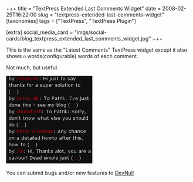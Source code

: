 +++
title = "TextPress Extended Last Comments Widget"
date = 2008-02-25T16:22:00
slug = "textpress-extended-last-comments-widget"
[taxonomies]
tags = ["TextPress", "TextPress Plugin"]

[extra]
social_media_card = "imgs/social-cards/blog_textpress_extended_last_comments_widget.jpg"
+++

This is the same as the "Latest Comments" TextPress widget except it
also shows `n` words(configurable) words of each comment.

Not much, but useful.

![Extended Last Comments Preview](extended_latest_comments_preview.png "Extended Last Comments Preview")

You can submit bugs and/or new features to [DevNull](http://devnull.ufsoft.org)
